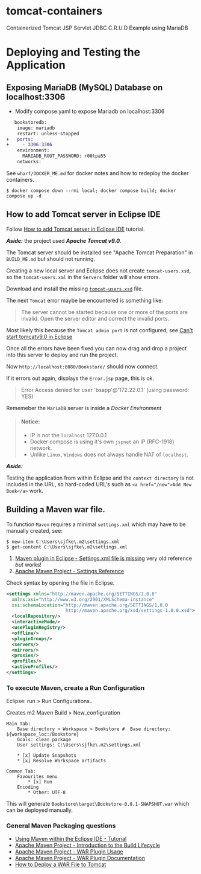 # tomcat-containers
Containerized Tomcat JSP Servlet JDBC C.R.U.D Example using MariaDB

# Deploying and Testing the Application

## Exposing MariaDB (MySQL) Database on localhost:3306

* Modify compose.yaml to expose Mariadb on localhost:3306

```diff
   bookstoredb:
    image: mariadb
    restart: unless-stopped
+   ports:
+     - 3306:3306
    environment:
      MARIADB_ROOT_PASSWORD: r00tpa55
    networks:
```
See `wharf/DOCKER_ME.md` for docker notes and how to redeploy the docker containers.

```
$ docker compose down --rmi local; docker compose build; docker compose up -d
```

## How to add Tomcat server in Eclipse IDE

Follow [How to add Tomcat server in Eclipse IDE](https://www.codejava.net/servers/tomcat/how-to-add-tomcat-server-in-eclipse-ide) tutorial.

***Aside:*** the project used ***Apache Tomcat v9.0***.

The Tomcat server should be installed see "Apache Tomcat Preparation" in `BUILD_ME.md` but should not running.

Creating a new local server and Eclipse does not create `tomcat-users.xsd`, so the `tomcat-users.xml` in the `Servers` folder will show errors.

Download and install the missing [`tomcat-users.xsd`](https://github.com/apache/tomcat/blob/main/conf/tomcat-users.xsd) file.

The next `Tomcat` error maybe be encountered is something like:
>
> The server cannot be started because one or more of the ports are invalid. 
> Open the server editor and correct the invalid ports.

Most likely this because the `Tomcat admin port` is not configured, see [Can't start tomcatv9.0 in Eclipse](https://stackoverflow.com/questions/59471438/cant-start-tomcatv9-0-in-eclipse)

Once all the errors have been fixed you can now drag and drop a project into this server to deploy and run the project.

Now `http://localhost:8080/Bookstore/` should now connect.

If it errors out again, displays the `Error.jsp` page, this is ok.
>
> Error
> Access denied for user 'bsapp'@'172.22.0.1' (using password: YES)

Rememeber the `MariaDB` server is inside a *Docker Environment*

> #### Notice:
> - IP is not the `localhost` 127.0.0.1
> - Docker compose is using it's own `jspnet` an IP (RFC-1918) network. 
> - Unlike `Linux`, `Windows` does not always handle NAT of `localhost`.

***Aside:*** 

Testing the application from within Eclipse and the `context directory` is not included 
in the URL, so hard-coded URL's such as `<a href="/new">Add New Book</a>` work. 

## Building a Maven war file.

To function `Maven` requires a minimal `settings.xml` which may have to be manually created, see:

```
$ new-item C:\Users\sjfke\.m2\settings.xml
$ get-content C:\Users\sjfke\.m2\settings.xml
```

1. [Maven plugin in Eclipse - Settings.xml file is missing](https://stackoverflow.com/questions/4626609/maven-plugin-in-eclipse-settings-xml-file-is-missing) very old reference *but* works!
2. [Apache Maven Project - Settings Reference](https://maven.apache.org/settings.html)

Check syntax by opening the file in Eclipse.

```xml
<settings xmlns="http://maven.apache.org/SETTINGS/1.0.0"
  xmlns:xsi="http://www.w3.org/2001/XMLSchema-instance"
  xsi:schemaLocation="http://maven.apache.org/SETTINGS/1.0.0
                      http://maven.apache.org/xsd/settings-1.0.0.xsd">
  <localRepository/>
  <interactiveMode/>
  <usePluginRegistry/>
  <offline/>
  <pluginGroups/>
  <servers/>
  <mirrors/>
  <proxies/>
  <profiles/>
  <activeProfiles/>
</settings>
```

### To execute Maven, create a Run Configuration 

Eclipse: run > Run Configurations..

Creates m2 Maven Build > New_configuration

```
Main Tab:
	Base directory > Workspace > Bookstore #  Base directory: ${workspace_loc:/Bookstore}
	Goals: clean package
	User settings: C:\Users\sjfke\.m2\settings.xml

	* [x] Update Snapshots
	* [x] Resolve Workspace artifacts
	
Common Tab:
	Favourites menu
		* [x] Run
	Encoding
		* Other: UTF-8
```

This will generate `Bookstore\target\Bookstore-0.0.1-SNAPSHOT.war` which can be deployed manually.

### General Maven Packaging questions

* [Using Maven within the Eclipse IDE - Tutorial](https://www.vogella.com/tutorials/EclipseMaven/article.html)
* [Apache Maven Project - Introduction to the Build Lifecycle](https://maven.apache.org/guides/introduction/introduction-to-the-lifecycle.html)
* [Apache Maven Project - WAR Plugin Usage](https://maven.apache.org/plugins/maven-war-plugin/usage.html)
* [Apache Maven Project - WAR Plugin Documentation](https://maven.apache.org/plugins/maven-war-plugin/plugin-info.html)
* [How to Deploy a WAR File to Tomcat](https://www.baeldung.com/tomcat-deploy-war)

